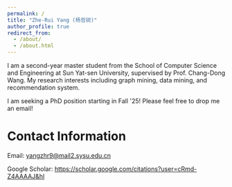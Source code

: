 ```yaml
---
permalink: /
title: "Zhe-Rui Yang (杨哲锐)"
author_profile: true
redirect_from: 
  - /about/
  - /about.html
---
```


I am a second-year master student from the School of Computer Science and Engineering at Sun Yat-sen University, supervised by Prof. Chang-Dong Wang. My research interests including graph mining, data mining, and recommendation system.

I am seeking a PhD position starting in Fall '25! Please feel free to drop me an email!

Contact Information
======
Email: yangzhr9@mail2.sysu.edu.cn

Google Scholar: https://scholar.google.com/citations?user=cRmd-Z4AAAAJ&hl
